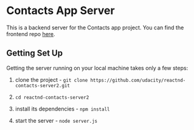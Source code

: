 # Contacts App Server

This is a backend server for the Contacts app project. You can find the frontend repo [here](https://github.com/am-an-kumar/udacity_reactnd_contacts_app_ui).

## Getting Set Up

Getting the server running on your local machine takes only a few steps:

1. clone the project - `git clone https://github.com/udacity/reactnd-contacts-server2.git`

2. `cd reactnd-contacts-server2`

3. install its dependencies - `npm install`

4. start the server - `node server.js`
